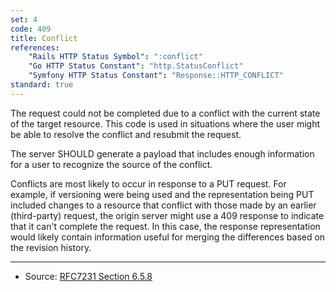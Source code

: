 ```yaml
---
set: 4
code: 409
title: Conflict
references:
    "Rails HTTP Status Symbol": ":conflict"
    "Go HTTP Status Constant": "http.StatusConflict"
    "Symfony HTTP Status Constant": "Response::HTTP_CONFLICT"
standard: true
---
```


The request could not be completed due to a conflict with the current state of the target resource. This code is used in situations where the user might be able to resolve the conflict and resubmit the request.

The server SHOULD generate a payload that includes enough information for a user to recognize the source of the conflict.

Conflicts are most likely to occur in response to a PUT request. For example, if versioning were being used and the representation being PUT included changes to a resource that conflict with those made by an earlier (third-party) request, the origin server might use a 409 response to indicate that it can't complete the request. In this case, the response representation would likely contain information useful for merging the differences based on the revision history.

---

* Source: [RFC7231 Section 6.5.8][1]

[1]: <http://tools.ietf.org/html/rfc7231#section-6.5.8>
